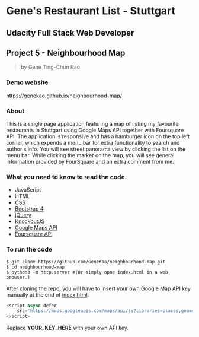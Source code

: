 # Gene's Restaurant List - Stuttgart

## Udacity Full Stack Web Developer
## Project 5 - Neighbourhood Map

>by Gene Ting-Chun Kao

### Demo website

https://genekao.github.io/neighbourhood-map/

### About 
This is a single page application featuring a map of listing my favourite restaurants in Stuttgart 
using Google Maps API together with Foursquare API. The application is responsive and 
has a hamburger icon on the top left corner, which expends a menu bar for extra functionality to search
and author's info. You will see street panorama view by clicking the list on the menu bar. 
While clicking the marker on the map, you will see general information provided by 
FourSquare and an extra comment from me. 

### What you need to know to read the code. 
- JavaScript
- HTML
- CSS
- [Bootstrap 4](https://getbootstrap.com/docs/4.1/getting-started/introduction/)
- [jQuery](https://jquery.com/)
- [KnockoutJS](http://knockoutjs.com/)
- [Google Maps API](https://developers.google.com/maps/documentation/)
- [Foursquare API](https://developer.foursquare.com/)


### To run the code 

``` shell
$ git clone https://github.com/GeneKao/neighbourhood-map.git
$ cd neighbourhood-map
$ python3 -m http.server #(Or simply opne index.html in a web browser.)
```

After cloning the repo, you will have to insert your own Google Map API key manually 
at the end of [index.html](./index.html).  

``` javascript
<script async defer
    src="https://maps.googleapis.com/maps/api/js?libraries=places,geometry&key=YOUR_KEY_HERE&v=3&callback=initMap">
</script>
```
Replace **YOUR_KEY_HERE** with your own API key.  




